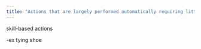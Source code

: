 ```yaml
---
title: "Actions that are largely performed automatically requiring little conscious attention"
---
```

skill-based actions

-ex tying shoe

